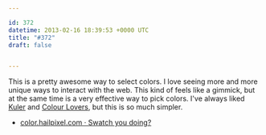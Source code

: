```yaml
---

id: 372
datetime: 2013-02-16 18:39:53 +0000 UTC
title: "#372"
draft: false


---
```


This is a pretty awesome way to select colors. I love seeing more and more unique ways to interact with the web. This kind of feels like a gimmick, but at the same time is a very effective way to pick colors. I've always liked [Kuler](kuler.adobe.com) and [Colour Lovers](http://www.colourlovers.com), but this is so much simpler. 

 
 * [color.hailpixel.com · Swatch you doing?](http://color.hailpixel.com/)


